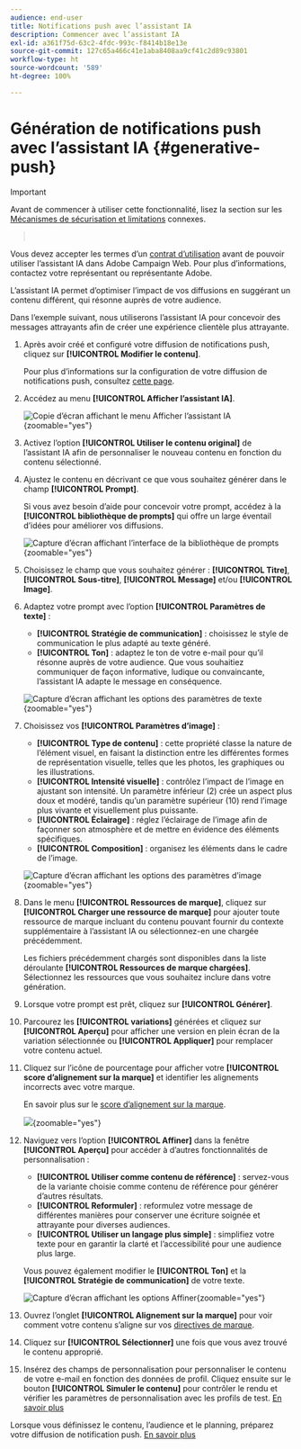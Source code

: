 ```yaml
---
audience: end-user
title: Notifications push avec l’assistant IA
description: Commencer avec l’assistant IA
exl-id: a361f75d-63c2-4fdc-993c-f8414b18e13e
source-git-commit: 127c65a466c41e1aba8408aa9cf41c2d89c93801
workflow-type: ht
source-wordcount: '589'
ht-degree: 100%

---
```


# Génération de notifications push avec l’assistant IA {#generative-push}

>[!IMPORTANT]
>
>Avant de commencer à utiliser cette fonctionnalité, lisez la section sur les [Mécanismes de sécurisation et limitations](generative-gs.md#generative-guardrails) connexes.
>></br>
>
>Vous devez accepter les termes d’un [contrat d’utilisation](https://www.adobe.com/legal/licenses-terms/adobe-dx-gen-ai-user-guidelines.html) avant de pouvoir utiliser l’assistant IA dans Adobe Campaign Web. Pour plus d’informations, contactez votre représentant ou représentante Adobe.

L’assistant IA permet d’optimiser l’impact de vos diffusions en suggérant un contenu différent, qui résonne auprès de votre audience.

Dans l’exemple suivant, nous utiliserons l’assistant IA pour concevoir des messages attrayants afin de créer une expérience clientèle plus attrayante.

1. Après avoir créé et configuré votre diffusion de notifications push, cliquez sur **[!UICONTROL Modifier le contenu]**.

   Pour plus d’informations sur la configuration de votre diffusion de notifications push, consultez [cette page](../push/create-push.md).

1. Accédez au menu **[!UICONTROL Afficher l’assistant IA]**.

   ![Copie d’écran affichant le menu Afficher l’assistant IA](assets/push-genai-1.png){zoomable="yes"}

1. Activez l’option **[!UICONTROL Utiliser le contenu original]** de l’assistant IA afin de personnaliser le nouveau contenu en fonction du contenu sélectionné.

1. Ajustez le contenu en décrivant ce que vous souhaitez générer dans le champ **[!UICONTROL Prompt]**.

   Si vous avez besoin d’aide pour concevoir votre prompt, accédez à la **[!UICONTROL bibliothèque de prompts]** qui offre un large éventail d’idées pour améliorer vos diffusions.

   ![Capture d’écran affichant l’interface de la bibliothèque de prompts](assets/push-genai-2.png){zoomable="yes"}

1. Choisissez le champ que vous souhaitez générer : **[!UICONTROL Titre]**, **[!UICONTROL Sous-titre]**, **[!UICONTROL Message]** et/ou **[!UICONTROL Image]**.

1. Adaptez votre prompt avec l’option **[!UICONTROL Paramètres de texte]** :

   * **[!UICONTROL Stratégie de communication]** : choisissez le style de communication le plus adapté au texte généré.
   * **[!UICONTROL Ton]** : adaptez le ton de votre e-mail pour qu’il résonne auprès de votre audience. Que vous souhaitiez communiquer de façon informative, ludique ou convaincante, l’assistant IA adapte le message en conséquence.

   ![Capture d’écran affichant les options des paramètres de texte](assets/push-genai-3.png){zoomable="yes"}

1. Choisissez vos **[!UICONTROL Paramètres d’image]** :

   * **[!UICONTROL Type de contenu]** : cette propriété classe la nature de l’élément visuel, en faisant la distinction entre les différentes formes de représentation visuelle, telles que les photos, les graphiques ou les illustrations.
   * **[!UICONTROL Intensité visuelle]** : contrôlez l’impact de l’image en ajustant son intensité. Un paramètre inférieur (2) crée un aspect plus doux et modéré, tandis qu’un paramètre supérieur (10) rend l’image plus vivante et visuellement plus puissante.
   * **[!UICONTROL Éclairage]** : réglez l’éclairage de l’image afin de façonner son atmosphère et de mettre en évidence des éléments spécifiques.
   * **[!UICONTROL Composition]** : organisez les éléments dans le cadre de l’image.

   ![Capture d’écran affichant les options des paramètres d’image](assets/push-genai-4.png){zoomable="yes"}

1. Dans le menu **[!UICONTROL Ressources de marque]**, cliquez sur **[!UICONTROL Charger une ressource de marque]** pour ajouter toute ressource de marque incluant du contenu pouvant fournir du contexte supplémentaire à l’assistant IA ou sélectionnez-en une chargée précédemment.

   Les fichiers précédemment chargés sont disponibles dans la liste déroulante **[!UICONTROL Ressources de marque chargées]**. Sélectionnez les ressources que vous souhaitez inclure dans votre génération.

1. Lorsque votre prompt est prêt, cliquez sur **[!UICONTROL Générer]**.

1. Parcourez les **[!UICONTROL variations]** générées et cliquez sur **[!UICONTROL Aperçu]** pour afficher une version en plein écran de la variation sélectionnée ou **[!UICONTROL Appliquer]** pour remplacer votre contenu actuel.

1. Cliquez sur l’icône de pourcentage pour afficher votre **[!UICONTROL score d’alignement sur la marque]** et identifier les alignements incorrects avec votre marque.

   En savoir plus sur le [score d’alignement sur la marque](../content/brands-score.md).

   ![](assets/push-genai-6.png){zoomable="yes"}

1. Naviguez vers l’option **[!UICONTROL Affiner]** dans la fenêtre **[!UICONTROL Aperçu]** pour accéder à d’autres fonctionnalités de personnalisation :

   * **[!UICONTROL Utiliser comme contenu de référence]** : servez-vous de la variante choisie comme contenu de référence pour générer d’autres résultats.
   * **[!UICONTROL Reformuler]** : reformulez votre message de différentes manières pour conserver une écriture soignée et attrayante pour diverses audiences.
   * **[!UICONTROL Utiliser un langage plus simple]** : simplifiez votre texte pour en garantir la clarté et l’accessibilité pour une audience plus large.

   Vous pouvez également modifier le **[!UICONTROL Ton]** et la **[!UICONTROL Stratégie de communication]** de votre texte.

   ![Capture d’écran affichant les options Affiner](assets/push-genai-5.png){zoomable="yes"}

1. Ouvrez l’onglet **[!UICONTROL Alignement sur la marque]** pour voir comment votre contenu s’aligne sur vos [directives de marque](../content/brands.md).

1. Cliquez sur **[!UICONTROL Sélectionner]** une fois que vous avez trouvé le contenu approprié.

1. Insérez des champs de personnalisation pour personnaliser le contenu de votre e-mail en fonction des données de profil. Cliquez ensuite sur le bouton **[!UICONTROL Simuler le contenu]** pour contrôler le rendu et vérifier les paramètres de personnalisation avec les profils de test. [En savoir plus](../preview-test/preview-content.md)

Lorsque vous définissez le contenu, l’audience et le planning, préparez votre diffusion de notification push. [En savoir plus](../monitor/prepare-send.md)